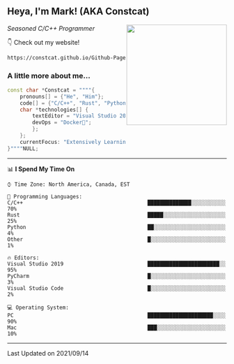 <h2> Heya, I'm Mark! (AKA Constcat) </h2>
<img align='right' src="https://media2.giphy.com/media/du3J3cXyzhj75IOgvA/giphy.gif" width="230">
<p><em>Seasoned C/C++ Programmer 
</em></p>

👇 Check out my website!

```HTML
https://constcat.github.io/Github-Page/
```

### A little more about me...  

```C++
const char *Constcat = """"{
    pronouns[] = {"He", "Him"};
    code[] = {"C/C++", "Rust", "Python"};
    char *technologies[] {
        textEditor = "Visual Studio 2019";
        devOps = "Docker🐳";
        };
    };
    currentFocus: "Extensively Learning C/C++",
}""""NULL;
```

---

📊 **I Spend My Time On** 

```text
⌚︎ Time Zone: North America, Canada, EST

💬 Programming Languages: 
C/C++                                        ██████████████░░░░░░░░░░░   70% 
Rust                                         █████░░░░░░░░░░░░░░░░░░░░   25% 
Python                                       ██░░░░░░░░░░░░░░░░░░░░░░░   4% 
Other                                        █░░░░░░░░░░░░░░░░░░░░░░░░   1% 

🔥 Editors: 
Visual Studio 2019                           ███████████████████████░░   95% 
PyCharm                                      █░░░░░░░░░░░░░░░░░░░░░░░░   3% 
Visual Studio Code                           █░░░░░░░░░░░░░░░░░░░░░░░░   2% 

💻 Operating System: 
PC                                           █████████████████████░░░░   90%
Mac                                          ███░░░░░░░░░░░░░░░░░░░░░░   10%

```
---

<!-- ![Mark's GitHub stats](https://github-readme-stats.vercel.app/api?username=Constcat&show_icons=true&theme=radical&hide_border=true&count_private=true") -->

Last Updated on 2021/09/14
